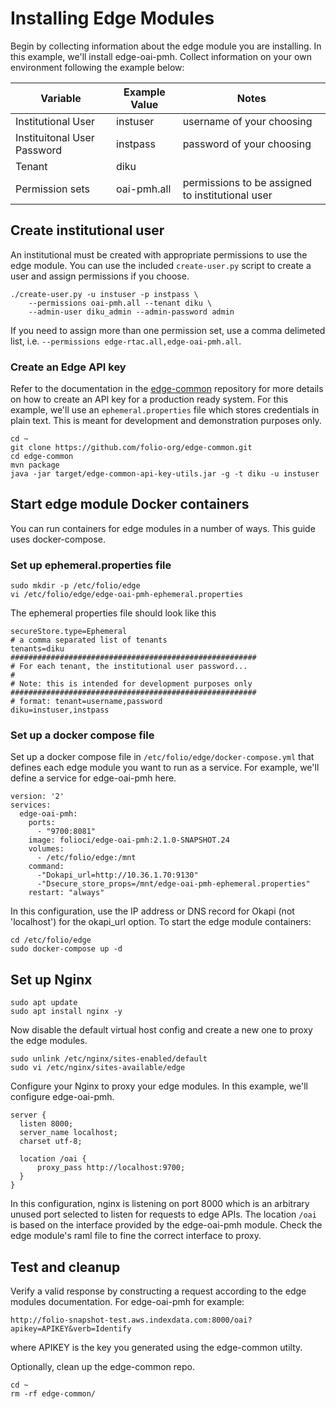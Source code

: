 # Installing Edge Modules
Begin by collecting information about the edge module you are installing. In this example, we'll install edge-oai-pmh. Collect information on your own environment following the example below:

| Variable | Example Value | Notes |
| -------- | ----- | ---- |
| Institutional User | instuser | username of your choosing |
| Instituitonal User Password | instpass | password of your choosing |
| Tenant | diku | |
| Permission sets | oai-pmh.all | permissions to be assigned to institutional user |

## Create institutional user
An institutional must be created with appropriate permissions to use the edge module. You can use the included `create-user.py` script to create a user and assign permissions if you choose.
```
./create-user.py -u instuser -p instpass \
    --permissions oai-pmh.all --tenant diku \
    --admin-user diku_admin --admin-password admin
```
If you need to assign more than one permission set, use a comma delimeted list, i.e. `--permissions edge-rtac.all,edge-oai-pmh.all`.
### Create an Edge API key
Refer to the documentation in the [edge-common](https://github.com/folio-org/edge-common) repository for more details on how to create an API key for a production ready system. For this example, we'll use an `ephemeral.properties` file which stores credentials in plain text. This is meant for development and demonstration purposes only.
```
cd ~
git clone https://github.com/folio-org/edge-common.git
cd edge-common
mvn package
java -jar target/edge-common-api-key-utils.jar -g -t diku -u instuser
```


## Start edge module Docker containers
You can run containers for edge modules in a number of ways. This guide uses docker-compose.
### Set up ephemeral.properties file
```
sudo mkdir -p /etc/folio/edge
vi /etc/folio/edge/edge-oai-pmh-ephemeral.properties
```
The ephemeral properties file should look like this
```
secureStore.type=Ephemeral
# a comma separated list of tenants
tenants=diku
#######################################################
# For each tenant, the institutional user password...
#
# Note: this is intended for development purposes only
#######################################################
# format: tenant=username,password
diku=instuser,instpass
```
### Set up a docker compose file
Set up a docker compose file in `/etc/folio/edge/docker-compose.yml` that defines each edge module you want to run as a service. For example, we'll define a service for edge-oai-pmh here.
```
version: '2'
services:
  edge-oai-pmh:
    ports:
      - "9700:8081"
    image: folioci/edge-oai-pmh:2.1.0-SNAPSHOT.24
    volumes:
      - /etc/folio/edge:/mnt
    command:
      -"Dokapi_url=http://10.36.1.70:9130"
      -"Dsecure_store_props=/mnt/edge-oai-pmh-ephemeral.properties"
    restart: "always"
```
In this configuration, use the IP address or DNS record for Okapi (not 'localhost') for the okapi_url option. To start the edge module containers:
```
cd /etc/folio/edge
sudo docker-compose up -d
```
## Set up Nginx
```
sudo apt update
sudo apt install nginx -y
```
Now disable the default virtual host config and create a new one to proxy the edge modules.
```
sudo unlink /etc/nginx/sites-enabled/default
sudo vi /etc/nginx/sites-available/edge
```
Configure your Nginx to proxy your edge modules. In this example, we'll configure edge-oai-pmh.
```
server {
  listen 8000;
  server_name localhost;
  charset utf-8;

  location /oai {
      proxy_pass http://localhost:9700;
  }
}
```
In this configuration, nginx is listening on port 8000 which is an arbitrary unused port selected to listen for requests to edge APIs. The location `/oai` is based on the interface provided by the edge-oai-pmh module. Check the edge module's raml file to fine the correct interface to proxy.

## Test and cleanup
Verify a valid response by constructing a request according to the edge modules documentation. For edge-oai-pmh for example:
```
http://folio-snapshot-test.aws.indexdata.com:8000/oai?apikey=APIKEY&verb=Identify
```
where APIKEY is the key you generated using the edge-common utilty.

Optionally, clean up the edge-common repo.
```
cd ~
rm -rf edge-common/
```
